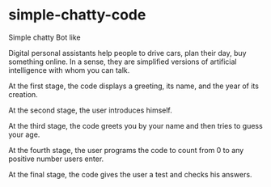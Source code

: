 # simple-chatty-code
Simple chatty Bot like

Digital personal assistants help people to drive cars, plan their day, buy something online. 
In a sense, they are simplified versions of artificial intelligence with whom you can talk.

At the first stage, the code displays a greeting, its name, and the year of its creation.

At the second stage, the user introduces himself.

At the third stage, the code greets you by your name and then tries to guess your age.

At the fourth stage, the user programs the code to count from 0 to any positive number users enter.

At the final stage, the code gives the user a test and checks his answers.
